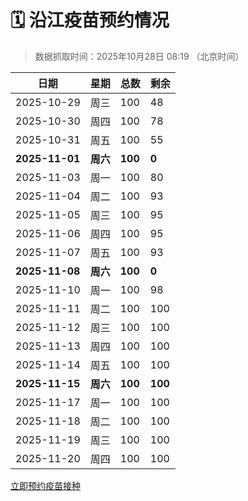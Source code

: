 # 🗓️ 沿江疫苗预约情况

> 数据抓取时间：2025年10月28日 08:19 （北京时间）

| 日期 | 星期 | 总数 | 剩余 |
|------|------|------|------|
| 2025-10-29 | 周三 | 100 | 48 |
| 2025-10-30 | 周四 | 100 | 78 |
| 2025-10-31 | 周五 | 100 | 55 |
| **2025-11-01** | **周六** | **100** | **0** |
| 2025-11-03 | 周一 | 100 | 80 |
| 2025-11-04 | 周二 | 100 | 93 |
| 2025-11-05 | 周三 | 100 | 95 |
| 2025-11-06 | 周四 | 100 | 95 |
| 2025-11-07 | 周五 | 100 | 93 |
| **2025-11-08** | **周六** | **100** | **0** |
| 2025-11-10 | 周一 | 100 | 98 |
| 2025-11-11 | 周二 | 100 | 100 |
| 2025-11-12 | 周三 | 100 | 100 |
| 2025-11-13 | 周四 | 100 | 100 |
| 2025-11-14 | 周五 | 100 | 100 |
| **2025-11-15** | **周六** | **100** | **100** |
| 2025-11-17 | 周一 | 100 | 100 |
| 2025-11-18 | 周二 | 100 | 100 |
| 2025-11-19 | 周三 | 100 | 100 |
| 2025-11-20 | 周四 | 100 | 100 |


<div class="button-container">
<a class="btn" href="http://yfzweb.ishequ.net/#/login" target="_blank">立即预约疫苗接种</a>
</div>
